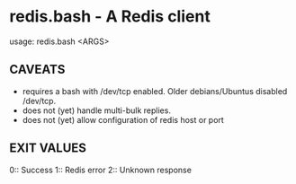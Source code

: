 redis.bash - A Redis client
===========================

usage: redis.bash \<ARGS\>

CAVEATS
-------

- requires a bash with /dev/tcp enabled. Older debians/Ubuntus disabled /dev/tcp.
- does not (yet) handle multi-bulk replies.
- does not (yet) allow configuration of redis host or port

EXIT VALUES
-----------

0:: Success
1:: Redis error
2:: Unknown response
